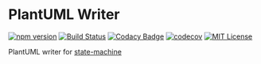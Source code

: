 # PlantUML Writer

[![npm version](https://badge.fury.io/js/%40working-sloth%2Fpuml-writer.svg)](https://badge.fury.io/js/%40working-sloth%2Fpuml-writer)
[![Build Status](https://travis-ci.org/work-work-komei/node.puml-writer.svg?branch=develop)](https://travis-ci.org/work-work-komei/node.puml-writer)
[![Codacy Badge](https://api.codacy.com/project/badge/Grade/03db41b395194a168573c9b647f9db24)](https://app.codacy.com/app/work-work-komei/node.puml-writer?utm_source=github.com&utm_medium=referral&utm_content=work-work-komei/node.puml-writer&utm_campaign=Badge_Grade_Dashboard)
[![codecov](https://codecov.io/gh/work-work-komei/node.puml-writer/branch/develop/graph/badge.svg)](https://codecov.io/gh/work-work-komei/node.puml-writer)
[![MIT License](http://img.shields.io/badge/license-MIT-blue.svg?style=flat)](LICENSE)

PlantUML writer for [state-machine](https://github.com/work-work-komei/node.state-machine)
